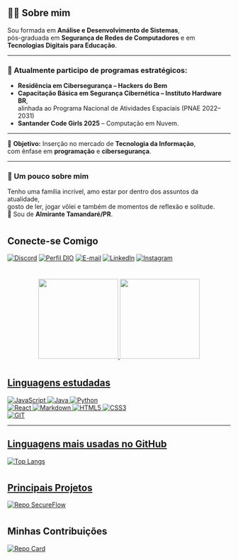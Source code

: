 ## 👩‍💻 Sobre mim

Sou formada em **Análise e Desenvolvimento de Sistemas**,  
pós-graduada em **Segurança de Redes de Computadores** e em  
**Tecnologias Digitais para Educação**.  

---

### 🚀 Atualmente participo de programas estratégicos:
- **Residência em Cibersegurança – Hackers do Bem**  
- **Capacitação Básica em Segurança Cibernética – Instituto Hardware BR**,  
  alinhada ao Programa Nacional de Atividades Espaciais (PNAE 2022–2031)  
- **Santander Code Girls 2025** – Computação em Nuvem.  

---

🎯 **Objetivo:** Inserção no mercado de **Tecnologia da Informação**,  
com ênfase em **programação** e **cibersegurança**.  

---

### 🌱 Um pouco sobre mim
Tenho uma família incrível, amo estar por dentro dos assuntos da atualidade,  
gosto de ler, jogar vôlei e também de momentos de reflexão e solitude.  
📍 Sou de **Almirante Tamandaré/PR**.  

#

## Conecte-se Comigo

[![Discord](https://img.shields.io/badge/Discord-7289DA?style=for-the-badge&logo=discord&logoColor=white)](https://discord.gg/elianecoelho)
[![Perfil DIO](https://img.shields.io/badge/-Perfil%20na%20DIO-30A3DC?style=for-the-badge)](https://web.dio.me/users/elianecoelho/)
[![E-mail](https://img.shields.io/badge/-Email-000?style=for-the-badge&logo=microsoft-outlook&logoColor=E94D5F)](mailto:ellianee@hotmail.com)
[![LinkedIn](https://img.shields.io/badge/-LinkedIn-%230077B5?style=for-the-badge&logo=linkedin&logoColor=white)](https://www.linkedin.com/in/eliane-coelho/)
[![Instagram](https://img.shields.io/badge/Instagram-fff?style=for-the-badge&logo=instagram)](https://www.instagram.com/elianecoelhooo/)  

#

<div align="center">
  <a href="https://github.com/elianecoelho">
  <img height="180em" src="https://github-readme-stats.vercel.app/api?username=elianecoelho&show_icons=true&theme=tokyonight&include_all_commits=true&count_private=true"/>
  <img height="180em" src="https://github-readme-stats.vercel.app/api/top-langs/?username=elianecoelho&layout=compact&langs_count=7&theme=tokyonight"/>
</div>

#
## Linguagens estudadas

![JavaScript](https://img.shields.io/badge/JavaScript-000?style=for-the-badge&logo=javascript) 
![Java](https://img.shields.io/badge/Java-000?style=for-the-badge&logo=java) 
![Python](https://img.shields.io/badge/Python-000?style=for-the-badge&logo=python)  
![React](https://img.shields.io/badge/React-000?style=for-the-badge&logo=react) 
![Markdown](https://img.shields.io/badge/Markdown-000?style=for-the-badge&logo=markdown) 
![HTML5](https://img.shields.io/badge/HTML5-000?style=for-the-badge&logo=html5) 
![CSS3](https://img.shields.io/badge/CSS3-000?style=for-the-badge&logo=css3&logoColor=264CE4)  
![GIT](https://img.shields.io/badge/GIT-000?style=for-the-badge&logo=git&logoColor=264CE4)

---

## Linguagens mais usadas no GitHub

![Top Langs](https://github-readme-stats.vercel.app/api/top-langs/?username=elianecoelho&layout=compact&theme=dracula)


#

## Principais Projetos
[![Repo SecureFlow](https://github-readme-stats.vercel.app/api/pin/?username=secureFlow-block&repo=secureflowsystem&bg_color=000&border_color=30A3DC&show_icons=true&icon_color=30A3DC&title_color=E94D5F&text_color=FFF&cache_seconds=60)](https://github.com/secureFlow-block/secureflowsystem)



    
#

## Minhas Contribuições
[![Repo Card](https://github-readme-stats.vercel.app/api/pin/?username=83Rafa&repo=dio-lab-open-source&bg_color=000&border_color=30A3DC&show_icons=true&icon_color=30A3DC&title_color=E94D5F&text_color=FFF)](thhps://github.com/83Rafa/dio-lab-open-source)


